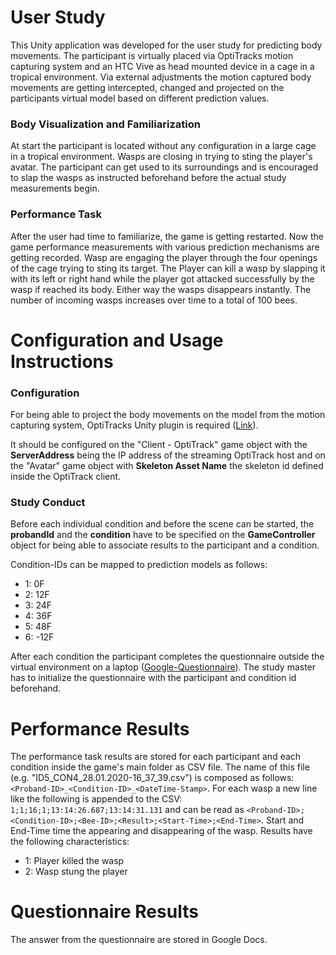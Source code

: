 # User Study

This Unity application was developed for the user study for predicting body movements. The participant is virtually placed via OptiTracks motion capturing system and an HTC Vive as head mounted device in a cage in a tropical environment. Via external adjustments the motion captured body movements are getting intercepted, changed and projected on the participants virtual model based on different prediction values.

### Body Visualization and Familiarization

At start the participant is located without any configuration in a large cage in a tropical environment. Wasps are closing in trying to sting the player's avatar. The participant can get used to its surroundings and is encouraged to slap the wasps as instructed beforehand before the actual study measurements begin.

### Performance Task

After the user had time to familiarize, the game is getting restarted. Now the game performance measurements with various prediction mechanisms are getting recorded.
Wasp are engaging the player through the four openings of the cage trying to sting its target. The Player can kill a wasp by slapping it with its left or right hand while the player got attacked successfully by the wasp if reached its body. Either way the wasps disappears instantly. The number of incoming wasps increases over time to a total of 100 bees.

# Configuration and Usage Instructions

### Configuration

For being able to project the body movements on the model from the motion capturing system, OptiTracks Unity plugin is required ([Link](https://optitrack.com/downloads/plugins.html#unity-plugin)). 

It should be configured on the "Client - OptiTrack" game object with the **ServerAddress** being the IP address of the streaming OptiTrack host and on the "Avatar" game object with **Skeleton Asset Name** the skeleton id defined inside the OptiTrack client.

### Study Conduct

Before each individual condition and before the scene can be started, the **probandId** and the **condition** have to be specified on the **GameController** object for being able to associate results to the participant and a condition.

Condition-IDs can be mapped to prediction models as follows:
- 1: 0F
- 2: 12F
- 3: 24F
- 4: 36F
- 5: 48F
- 6: -12F

After each condition the participant completes the questionnaire outside the virtual environment on a laptop ([Google-Questionnaire](https://docs.google.com/forms/d/1y2iOJb1yi_whFSzbAYHKQp34-JEaJwyAfJjkTT3wq4U/)). The study master has to initialize the questionnaire with the participant and condition id beforehand.

# Performance Results

The performance task results are stored for each participant and each condition inside the game's main folder as CSV file. The name of this file (e.g. "ID5_CON4_28.01.2020-16_37_39.csv") is composed as follows: `<Proband-ID>_<Condition-ID>_<DateTime-Stamp>`. For each wasp a new line like the following is appended to the CSV: `1;1;16;1;13:14:26.687;13:14:31.131` and can be read as `<Proband-ID>;<Condition-ID>;<Bee-ID>;<Result>;<Start-Time>;<End-Time>`. Start and End-Time time the appearing and disappearing of the wasp. Results have the following characteristics:
- 1: Player killed the wasp
- 2: Wasp stung the player

# Questionnaire Results
The answer from the questionnaire are stored in Google Docs.

